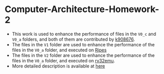 # Computer-Architecture-Homework-2
- This work is used to enhance the performance of files in the `V0_c` and `V0_a` folders, and both of them are contributed by [k908676](https://hackmd.io/@c3WNnG7RRK2J17ifSiezZA/H1jhh2t6n).
- The files in the `V1` folder are used to enhance the performance of the files in the `V0_a` folder, and executed on [Ripes](https://github.com/mortbopet/Ripe.s)
- The files in the `V2` folder are used to enhance the performance of the files in the `V0_a` folder, and executed on [rv32emu](https://github.com/sysprog21/rv32emu).
- More detailed description is available at [here](https://hackmd.io/puM-Xq1_TKuyQ9lh43mEsQ?view)
